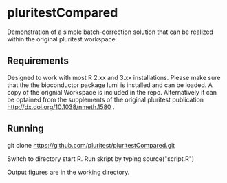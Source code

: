 # pluritestCompared
Demonstration of a simple batch-correction solution that can be realized within the original pluritest workspace.  

## Requirements 
Designed to work with most R 2.xx and 3.xx installations. Please make sure that the the bioconductor package lumi is installed and can be loaded.
A copy of the orignial Workspace is included in the repo. Alternatively it can be optained from the supplements of the original pluritest publication http://dx.doi.org/10.1038/nmeth.1580 .

## Running
git clone https://github.com/pluritest/pluritestCompared.git

Switch to directory start R.
Run skript by typing source("script.R")

Output figures are in the working directory. 

